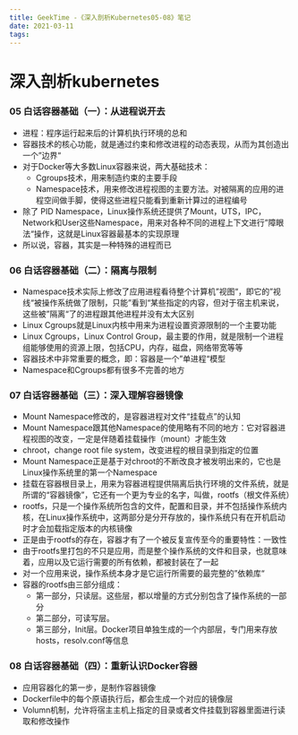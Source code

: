 ```yaml
---
title: GeekTime -《深入剖析Kubernetes05-08》笔记
date: 2021-03-11
tags:
---
```


# 深入剖析kubernetes

### 05 白话容器基础（一）：从进程说开去

- 进程：程序运行起来后的计算机执行环境的总和
- 容器技术的核心功能，就是通过约束和修改进程的动态表现，从而为其创造出一个”边界“
- 对于Docker等大多数Linux容器来说，两大基础技术：
  - Cgroups技术，用来制造约束的主要手段
  - Namespace技术，用来修改进程视图的主要方法。对被隔离的应用的进程空间做手脚，使得这些进程只能看到重新计算过的进程编号
- 除了 PID Namespace，Linux操作系统还提供了Mount，UTS，IPC，Network和User这些Namespace，用来对各种不同的进程上下文进行”障眼法“操作，这就是Linux容器最基本的实现原理
- 所以说，容器，其实是一种特殊的进程而已

### 06 白话容器基础（二）：隔离与限制

- Namespace技术实际上修改了应用进程看待整个计算机”视图“，即它的”视线“被操作系统做了限制，只能”看到“某些指定的内容，但对于宿主机来说，这些被”隔离“了的进程跟其他进程并没有太大区别
- Linux Cgroups就是Linux内核中用来为进程设置资源限制的一个主要功能
- Linux Cgroups，Linux Control Group，最主要的作用，就是限制一个进程组能够使用的资源上限，包括CPU，内存，磁盘，网络带宽等等
- 容器技术中非常重要的概念，即：容器是一个”单进程“模型
- Namespace和Cgroups都有很多不完善的地方

### 07 白话容器基础（三）：深入理解容器镜像

- Mount Namespace修改的，是容器进程对文件“挂载点”的认知
- Mount Namespace跟其他Namespace的使用略有不同的地方：它对容器进程视图的改变，一定是伴随着挂载操作（mount）才能生效
- chroot，change root file system，改变进程的根目录到指定的位置
- Mount Namespace正是基于对chroot的不断改良才被发明出来的，它也是Linux操作系统里的第一个Namespace
- 挂载在容器根目录上，用来为容器进程提供隔离后执行环境的文件系统，就是所谓的“容器镜像”，它还有一个更为专业的名字，叫做，rootfs（根文件系统）
- rootfs，只是一个操作系统所包含的文件，配置和目录，并不包括操作系统内核，在Linux操作系统中，这两部分是分开存放的，操作系统只有在开机启动时才会加载指定版本的内核镜像
- 正是由于rootfs的存在，容器才有了一个被反复宣传至今的重要特性：一致性
- 由于rootfs里打包的不只是应用，而是整个操作系统的文件和目录，也就意味着，应用以及它运行需要的所有依赖，都被封装在了一起
- 对一个应用来说，操作系统本身才是它运行所需要的最完整的”依赖库“
- 容器的rootfs由三部分组成：
  - 第一部分，只读层。这些层，都以增量的方式分别包含了操作系统的一部分
  - 第二部分，可读写层。
  - 第三部分，Init层。Docker项目单独生成的一个内部层，专门用来存放hosts，resolv.conf等信息

### 08 白话容器基础（四）：重新认识Docker容器

- 应用容器化的第一步，是制作容器镜像
- Dockerfile中的每个原语执行后，都会生成一个对应的镜像层
- Volumn机制，允许将宿主主机上指定的目录或者文件挂载到容器里面进行读取和修改操作
